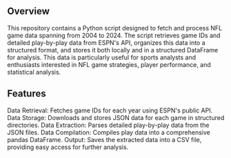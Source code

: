 Overview
--------
  This repository contains a Python script designed to fetch and process NFL game data spanning from 2004 to 2024. The script retrieves game IDs and detailed play-by-play data from ESPN's API, organizes this data     into a structured format, and stores it both locally and in a structured DataFrame for analysis. This data is particularly useful for sports analysts and enthusiasts interested in NFL game strategies, player        performance, and statistical analysis.

Features
--------
  Data Retrieval: Fetches game IDs for each year using ESPN's public API.
  Data Storage: Downloads and stores JSON data for each game in structured directories.
  Data Extraction: Parses detailed play-by-play data from the JSON files.
  Data Compilation: Compiles play data into a comprehensive pandas DataFrame.
  Output: Saves the extracted data into a CSV file, providing easy access for further analysis.
